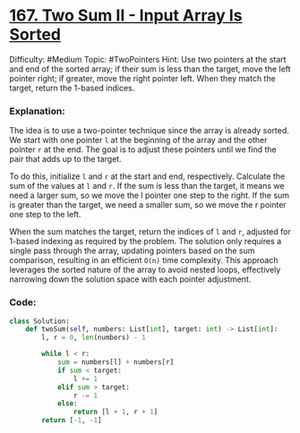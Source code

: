 # [167. Two Sum II - Input Array Is Sorted](https://leetcode.com/problems/two-sum-ii-input-array-is-sorted/)

Difficulty: #Medium 
Topic: #TwoPointers 
Hint: Use two pointers at the start and end of the sorted array; if their sum is less than the target, move the left pointer right; if greater, move the right pointer left. When they match the target, return the 1-based indices.

### Explanation:
The idea is to use a two-pointer technique since the array is already sorted. We start with one pointer `l` at the beginning of the array and the other pointer `r` at the end. The goal is to adjust these pointers until we find the pair that adds up to the target.

To do this, initialize `l` and `r` at the start and end, respectively. Calculate the sum of the values at `l` and `r`. If the sum is less than the target, it means we need a larger sum, so we move the l pointer one step to the right. If the sum is greater than the target, we need a smaller sum, so we move the r pointer one step to the left.

When the sum matches the target, return the indices of `l` and `r`, adjusted for 1-based indexing as required by the problem. The solution only requires a single pass through the array, updating pointers based on the sum comparison, resulting in an efficient `O(n)` time complexity. This approach leverages the sorted nature of the array to avoid nested loops, effectively narrowing down the solution space with each pointer adjustment.

### Code:

```python
class Solution:
    def twoSum(self, numbers: List[int], target: int) -> List[int]:
        l, r = 0, len(numbers) - 1

        while l < r:
            sum = numbers[l] + numbers[r]
            if sum < target:
                l += 1
            elif sum > target:
                r -= 1
            else:
                return [l + 1, r + 1]
        return [-1, -1]
```
